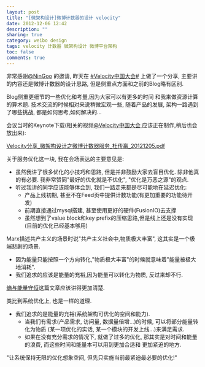 ```yaml
---
layout: post
title: "[微架构设计]微博计数器的设计 velocity"
date: 2012-12-06 12:42
description: ""
sharing: true
category: weibo design
tags: velocity 计数器 微架构设计 微博平台架构
toc: false
comments: true
---
```


非常感谢[@NinGoo](http://weibo.com/n/NinGoo) 的邀请, 昨天在
[#Velocity中国大会#](http://huati.weibo.com/k/velocity中国大会2012) 上做了一个分享, 
主要讲的内容还是微博计数器的设计思路, 但是侧重点方面和之前的Blog略有区别. 

Blog侧重更细节的一些优化和考量,因为大家可以有更多的时间
和我来做资源计算的算术题. 技术交流的时候相对来说稍微宏观一些,
随着产品的发展, 架构一路遇到了哪些挑战, 都是如何思考,如何解决的...

会议当时的Keynote下载(相关的视频[@Velocity中国大会 ](http://weibo.com/n/Velocity中国大会)应该正在制作,稍后也会放出来): 


[Velocity分享_微架构设计之微博计数器服务_杜传赢_20121205.pdf](/public/doc/Velocity分享_微架构设计之微博计数器服务_杜传赢_20121205.pdf)

关于服务优化这一块, 我在会场表达的主要意见是: 

- 虽然我讲了很多优化的小技巧和思路, 但是并非鼓励大家去盲目优化. 
除非他真的有必要. 我非常赞同"最好的优化就是不优化", "优化是万恶之源"的观点.
- 听过我讲的同学应该能够体会到, 我们一路走来都是尽可能地在延迟优化: 
  - 产品上线初期, 甚至不在Feed页中提供计数功能(有更加重要的功能待开发)
  - 前期直接通过mysql搭建, 甚至使用更好的硬件(FusionIO)去支撑
  - 虽然想到了value block和key prefix的压缩思路,但是线上还是没有实现(目前的优化已经基本够用)

Marx描述共产主义的场景时说"共产主义社会中,物质极大丰富", 这其实是一个极端悲剧的场景.

- 因为能量只能按照一个方向转化,"物质极大丰富"的时候就意味着"能量被极大地消耗". 
- 我们追求的应该是能量的充裕,因为能量可以转化为物质, 反过来却不行.

[熵与能量守恒](http://blog.sina.com.cn/s/blog_4bac84290100qzrt.html)这篇文章应该讲得更加清楚.

类比到系统优化上, 也是一样的道理. 

- 我们追求的是能量的充裕(系统架构可优化的空间和能力).
  - 当我们有需求(产品需求, 访问量, 数据量倍增...)的时候, 可以将部分能量转化为物质
(某一项优化的实话, 某一个模块的开发上线...)来满足需求. 
  - 如果在没有充分需求的情况下,
就做了过多的优化, 那其实是对时间和能量的浪费, 而这些时间和能量本可以用到更加合适和
更加紧迫的地方. 

"让系统保持无限的优化想象空间, 但先只实施当前最紧迫最必要的优化!"
